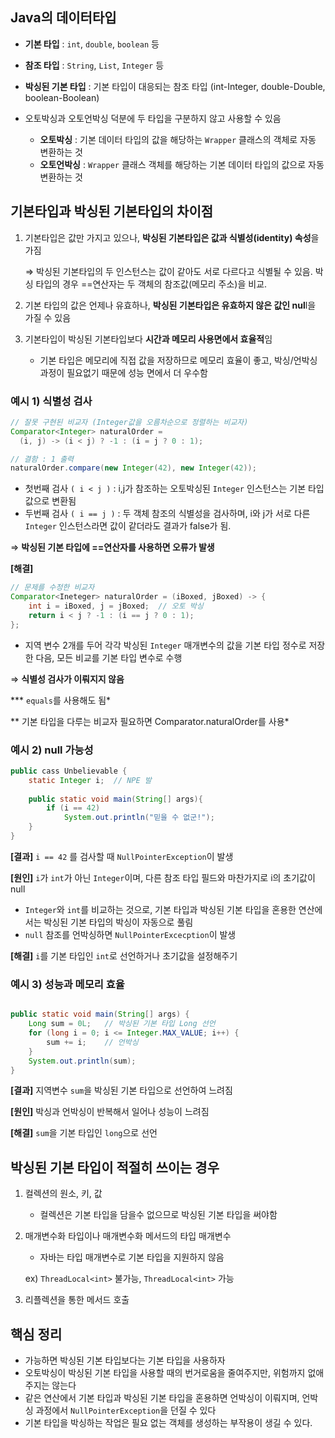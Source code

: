 ## Java의 데이터타입

- **기본 타입** : `int`, `double`, `boolean` 등
- **참조 타입** : `String`, `List`, `Integer` 등
- **박싱된 기본 타입** : 기본 타입이 대응되는 참조 타입  (int-Integer, double-Double, boolean-Boolean)
    
- 오토박싱과 오토언박싱 덕분에 두 타입을 구분하지 않고 사용할 수 있음
    - **오토박싱** : 기본 데이터 타입의 값을 해당하는 `Wrapper` 클래스의 객체로 자동 변환하는 것
    - **오토언박싱** : `Wrapper` 클래스 객체를 해당하는 기본 데이터 타입의 값으로 자동 변환하는 것

## 기본타입과 박싱된 기본타입의 차이점

1. 기본타입은 값만 가지고 있으나, **박싱된 기본타입은 값과 식별성(identity) 속성**을 가짐
    
    ⇒ 박싱된 기본타입의 두 인스턴스는 값이 같아도 서로 다르다고 식별될 수 있음. 박싱 타입의 경우 ==연산자는 두 객체의 참조값(메모리 주소)을 비교.
    
2. 기본 타입의 값은 언제나 유효하나, **박싱된 기본타입은 유효하지 않은 값인 nul**l을 가질 수 있음
3. 기본타입이 박싱된 기본타입보다 **시간과 메모리 사용면에서 효율적**임
    - 기본 타입은 메모리에 직접 값을 저장하므로 메모리 효율이 좋고, 박싱/언박싱 과정이 필요없기 때문에 성능 면에서 더 우수함

### 예시 1) 식별성 검사

```java
// 잘못 구현된 비교자 (Integer값을 오름차순으로 정렬하는 비교자)
Comparator<Integer> naturalOrder =
  (i, j) -> (i < j) ? -1 : (i = j ? 0 : 1);

// 결함 : 1 출력
naturalOrder.compare(new Integer(42), new Integer(42));
```

- 첫번째 검사 `( i < j )`  : i,j가 참조하는 오토박싱된 `Integer` 인스턴스는 기본 타입 값으로 변환됨
- 두번째 검사 `( i == j )` : 두 객체 참조의 식별성을 검사하며, i와 j가 서로 다른 `Integer` 인스턴스라면 값이 같더라도 결과가 false가 됨.

⇒ **박싱된 기본 타입에 ==연산자를 사용하면 오류가 발생**

**[해결]**

```java
// 문제를 수정한 비교자
Comparator<Ineteger> naturalOrder = (iBoxed, jBoxed) -> {
	int i = iBoxed, j = jBoxed;  // 오토 박싱
    return i < j ? -1 : (i == j ? 0 : 1);
};
```

- 지역 변수 2개를 두어 각각 박싱된 `Integer` 매개변수의 값을 기본 타입 정수로 저장한 다음, 모든 비교를 기본 타입 변수로 수행

⇒ **식별성 검사가 이뤄지지 않음**

*** `equals`를 사용해도 됨*

** 기본 타입을 다루는 비교자 필요하면 Comparator.naturalOrder를 사용*

### 예시 2) null 가능성

```java
public cass Unbelievable {
	static Integer i;  // NPE 발
    
    public static void main(String[] args){
    	if (i == 42)
        	System.out.println("믿을 수 없군!");
    }
}
```

**[결과]**  `i == 42` 를 검사할 때 `NullPointerException`이 발생

**[원인]**  `i`가 `int`가 아닌 `Integer`이며, 다른 참조 타입 필드와 마찬가지로 i의 초기값이 null

- `Integer`와 `int`를 비교하는 것으로, 기본 타입과 박싱된 기본 타입을 혼용한 연산에서는 박싱된 기본 타입의 박싱이 자동으로 풀림
- `null` 참조를 언박싱하면 `NullPointerExcecption`이 발생

**[해결]** `i`를 기본 타입인 `int`로 선언하거나 초기값을 설정해주기

### 예시 3) 성능과 메모리 효율

```java

public static void main(String[] args) {
	Long sum = 0L;   // 박싱된 기본 타입 Long 선언
    for (long i = 0; i <= Integer.MAX_VALUE; i++) {
    	sum += i;    // 언박싱
    }
    System.out.println(sum);
}
```

**[결과]** 지역변수 `sum`을 박싱된 기본 타입으로 선언하여 느려짐

**[원인]** 박싱과 언박싱이 반복해서 일어나 성능이 느려짐

**[해결]** `sum`을 기본 타입인 `long`으로 선언

## 박싱된 기본 타입이 적절히 쓰이는 경우

1. 컬렉션의 원소, 키, 값
    - 컬렉션은 기본 타입을 담을수 없으므로 박싱된 기본 타입을 써야함
2. 매개변수화 타입이나 매개변수화 메서드의 타입 매개변수
    - 자바는 타입 매개변수로 기본 타입을 지원하지 않음
    
    ex) `ThreadLocal<int>` 불가능, `ThreadLocal<int>` 가능
    
3. 리플렉션을 통한 메서드 호출

## 핵심 정리

- 가능하면 박싱된 기본 타입보다는 기본 타입을 사용하자
- 오토박싱이 박싱된 기본 타입을 사용할 때의 번거로움을 줄여주지만, 위험까지 없애주지는 않는다
- 같은 연산에서 기본 타입과 박싱된 기본 타입을 혼용하면 언박싱이 이뤄지며, 언박싱 과정에서 `NullPointerException`을 던질 수 있다
- 기본 타입을 박싱하는 작업은 필요 없는 객체를 생성하는 부작용이 생길 수 있다.
